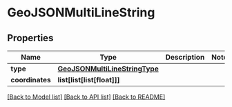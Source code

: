 # GeoJSONMultiLineString

## Properties
Name | Type | Description | Notes
------------ | ------------- | ------------- | -------------
**type** | [**GeoJSONMultiLineStringType**](GeoJSONMultiLineStringType.md) |  | 
**coordinates** | **list[list[list[float]]]** |  | 

[[Back to Model list]](../README.md#documentation-for-models) [[Back to API list]](../README.md#documentation-for-api-endpoints) [[Back to README]](../README.md)

